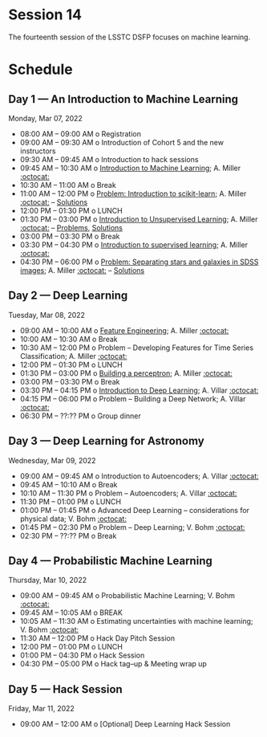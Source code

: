 # Session 14

The fourteenth session of the LSSTC DSFP focuses on machine learning.

# Schedule


## Day 1 — An Introduction to Machine Learning

Monday, Mar 07, 2022

 * 08:00 AM – 09:00 AM  o  Registration
 * 09:00 AM – 09:30 AM  o  Introduction of Cohort 5 and the new instructors
 * 09:30 AM – 09:45 AM  o  Introduction to hack sessions
 * 09:45 AM – 10:30 AM  o  [Introduction to Machine Learning](Day1/IntroductionToMachineLearning.ipynb); A. Miller [:octocat:](https://github.com/adamamiller)
 * 10:30 AM – 11:00 AM  o  Break
 * 11:00 AM – 12:00 PM  o  [Problem: Introduction to scikit-learn](Day1/IntroToScikitLearn.ipynb); A. Miller [:octocat:](https://github.com/adamamiller) – [Solutions](Day1/IntroToScikitLearnSolutions.ipynb)
 * 12:00 PM – 01:30 PM  o  LUNCH
 * 01:30 PM – 03:00 PM  o  [Introduction to Unsupervised Learning](Day1/IntroductionToUnsupervisedLearning.ipynb); A. Miller [:octocat:](https://github.com/adamamiller) – [Problems](Day1/Clustering.ipynb), [Solutions](Day1/ClusteringSolutions.ipynb)
 * 03:00 PM – 03:30 PM  o  Break
 * 03:30 PM – 04:30 PM  o [Introduction to supervised learning](Day1/IntroductionToSupervisedMachineLearning.ipynb); A. Miller [:octocat:](https://github.com/adamamiller)
 * 04:30 PM – 06:00 PM  o  [Problem: Separating stars and galaxies in SDSS images](Day1/SeparatingStarsAndGalaxies.ipynb); A. Miller [:octocat:](https://github.com/adamamiller) – [Solutions](Day1/SeparatingStarsAndGalaxiesSolutions.ipynb)

## Day 2 — Deep Learning

Tuesday, Mar 08, 2022

 * 09:00 AM – 10:00 AM  o [Feature Engineering](Day2/FeatureEngineering.ipynb); A. Miller [:octocat:](https://github.com/adamamiller)
 * 10:00 AM – 10:30 AM  o  Break
 * 10:30 AM – 12:00 PM  o  Problem – Developing Features for Time Series Classification; A. Miller [:octocat:](https://github.com/adamamiller)
 * 12:00 PM – 01:30 PM  o  LUNCH
 * 01:30 PM – 03:00 PM  o  [Building a perceptron](Day2/BuildingPerceptronsForClassification.ipynb); A. Miller [:octocat:](https://github.com/adamamiller)
 * 03:00 PM – 03:30 PM  o  Break
 * 03:30 PM – 04:15 PM  o  [Introduction to Deep Learning](Day2/IntroductionToDeepLearning.pdf); A. Villar [:octocat:](https://github.com/villrv)
 * 04:15 PM – 06:00 PM  o  Problem – Building a Deep Network; A. Villar [:octocat:](https://github.com/villrv)
 * 06:30 PM – ??:?? PM  o  Group dinner


## Day 3 — Deep Learning for Astronomy

Wednesday, Mar 09, 2022

 * 09:00 AM – 09:45 AM  o  Introduction to Autoencoders; A. Villar [:octocat:](https://github.com/villrv)
 * 09:45 AM – 10:10 AM  o  Break
 * 10:10 AM – 11:30 PM  o  Problem – Autoencoders; A. Villar [:octocat:](https://github.com/villrv)
 * 11:30 PM – 01:00 PM  o  LUNCH
 * 01:00 PM – 01:45 PM  o  Advanced Deep Learning – considerations for physical data; V. Bohm [:octocat:](https://github.com/VMBoehm)
 * 01:45 PM – 02:30 PM  o  Problem – Deep Learning; V. Bohm [:octocat:](https://github.com/VMBoehm)
 * 02:30 PM – ??:?? PM  o  Break
 
## Day 4 — Probabilistic Machine Learning

Thursday, Mar 10, 2022

 * 09:00 AM – 09:45 AM  o  Probabilistic Machine Learning; V. Bohm [:octocat:](https://github.com/VMBoehm)
 * 09:45 AM – 10:05 AM  o  BREAK
 * 10:05 AM – 11:30 AM  o  Estimating uncertainties with machine learning; V. Bohm [:octocat:](https://github.com/VMBoehm)
 * 11:30 AM – 12:00 PM  o  Hack Day Pitch Session
 * 12:00 PM – 01:00 PM  o  LUNCH
 * 01:00 PM – 04:30 PM  o  Hack Session
 * 04:30 PM – 05:00 PM  o  Hack tag–up & Meeting wrap up
 
## Day 5 — Hack Session

Friday, Mar 11, 2022

 * 09:00 AM – 12:00 AM  o  [Optional] Deep Learning Hack Session
